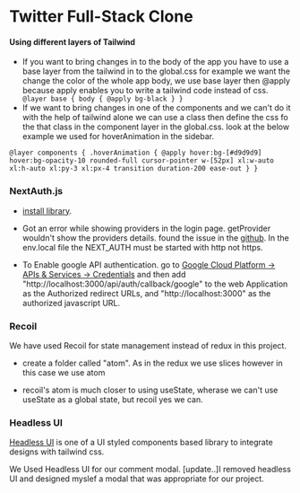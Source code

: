 # Twitter Full-Stack Clone

#### Using different layers of Tailwind

- If you want to bring changes in to the body of the app you have to use a base layer from the tailwind in to the global.css
  for example we want the change the color of the whole app body, we use base layer then @apply because apply enables you to write a tailwind code instead of css.
  ` @layer base { body { @apply bg-black } }`
- If we want to bring changes in one of the components and we can't do it with the help of tailwind alone we can use a class then define the css fo the that class in the component layer in the global.css. look at the below example we used for hoverAnimation in the sidebar.

`@layer components { .hoverAnimation { @apply hover:bg-[#d9d9d9] hover:bg-opacity-10 rounded-full cursor-pointer w-[52px] xl:w-auto xl:h-auto xl:py-3 xl:px-4 transition duration-200 ease-out } }`

### NextAuth.js

- [install library](https://next-auth.js.org/getting-started/upgrade-v4).

- Got an error while showing providers in the login page. getProvider wouldn't show the providers details. found the issue in the [github](https://stackoverflow.com/questions/70050759/trying-to-configure-next-auth-signin-page-but-having-a-problem-with-getprovider). In the env.local file the NEXT_AUTH must be started with http not https.

- To Enable google API authentication. go to
  [Google Cloud Platform -> APIs & Services -> Credentials](https://console.cloud.google.com/apis/credentials?project=twitter-d0844) and then add "http://localhost:3000/api/auth/callback/google" to the web Application as the Authorized redirect URLs, and "http://localhost:3000" as the authorized javascript URL.

### Recoil

We have used Recoil for state management instead of redux in this project.

- create a folder called "atom". As in the redux we use slices however in this case we use atom

- recoil's atom is much closer to using useState, wherase we can't use useState as a global state, but recoil yes we can.

### Headless UI

[Headless UI](https://headlessui.dev) is one of a UI styled components based library to integrate designs with tailwind css.

We Used Headless UI for our comment modal.
[update..]I removed headless UI and designed myslef a modal that was appropriate for our project.
